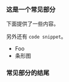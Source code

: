 ### <a name="this-is-a-common-section"></a>这是一个常见部分

下面提供了一些内容。

另外还有 `code snippet`。

* Foo
* 条形图

### <a name="end-of-common-section"></a>常见部分的结尾